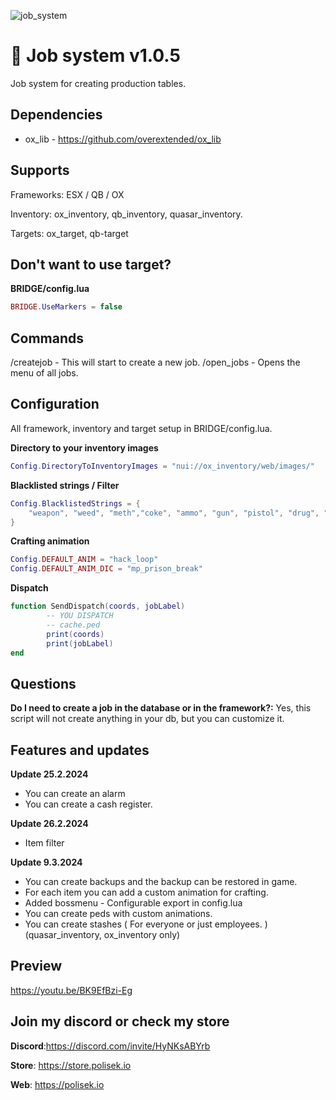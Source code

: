 
![job_system](https://github.com/polisek/pls_jobsystem/assets/107623238/44215dfa-591e-4753-9d7e-b36806b4cc80)

# 📙 Job system v1.0.5
Job system for creating production tables.

## Dependencies
- ox_lib - https://github.com/overextended/ox_lib

## Supports 
Frameworks: ESX / QB / OX

Inventory: ox_inventory, qb_inventory, quasar_inventory.

Targets: ox_target, qb-target

## Don't want to use target?
**BRIDGE/config.lua**
```lua
BRIDGE.UseMarkers = false
```
## Commands
/createjob - This will start to create a new job.
/open_jobs - Opens the menu of all jobs.

## Configuration
All framework, inventory and target setup in BRIDGE/config.lua.

**Directory to your inventory images**
```lua
Config.DirectoryToInventoryImages = "nui://ox_inventory/web/images/"
```

**Blacklisted strings / Filter**
```lua
Config.BlacklistedStrings = {
    "weapon", "weed", "meth","coke", "ammo", "gun", "pistol", "drug", "c4", "WEAPON", "AMMO", "at_", "keycard", "gun", "money", "black_money"
}
```

**Crafting animation**
```lua
Config.DEFAULT_ANIM = "hack_loop"
Config.DEFAULT_ANIM_DIC = "mp_prison_break"
```
**Dispatch**
```lua
function SendDispatch(coords, jobLabel)
        -- YOU DISPATCH
        -- cache.ped
        print(coords)
        print(jobLabel)
end
```


## Questions
**Do I need to create a job in the database or in the framework?:** Yes, this script will not create anything in your db, but you can customize it.

## Features and updates
**Update 25.2.2024**
- You can create an alarm
- You can create a cash register.

**Update 26.2.2024**

- Item filter

**Update 9.3.2024**
- You can create backups and the backup can be restored in game.
- For each item you can add a custom animation for crafting.
- Added bossmenu - Configurable export in config.lua
- You can create peds with custom animations.
- You can create stashes ( For everyone or just employees. ) (quasar_inventory, ox_inventory only)

## Preview
https://youtu.be/BK9EfBzi-Eg


## Join my discord or check my store
**Discord**:https://discord.com/invite/HyNKsABYrb

**Store**: https://store.polisek.io

**Web**: https://polisek.io
